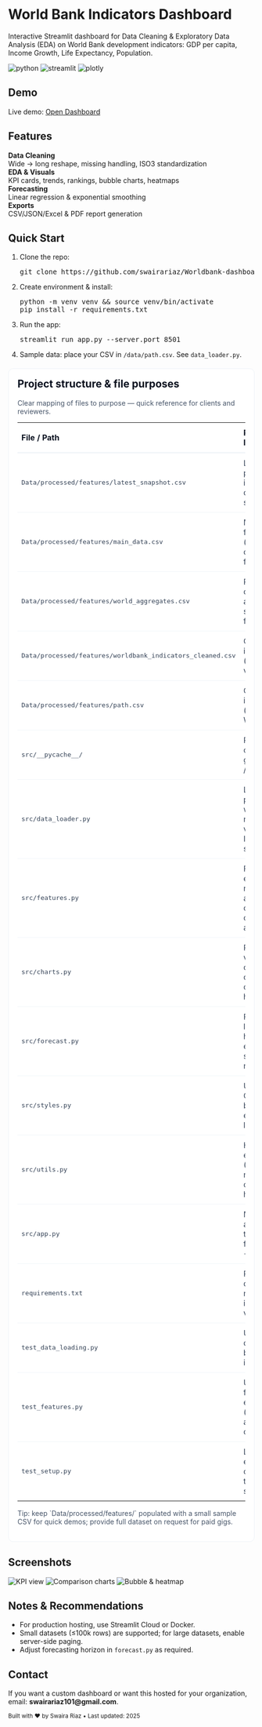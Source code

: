 
  <h1>World Bank Indicators Dashboard</h1>
  <p class="lead">Interactive Streamlit dashboard for Data Cleaning & Exploratory Data Analysis (EDA) on World Bank development indicators: GDP per capita, Income Growth, Life Expectancy, Population.</p>

  <div class="badges">
    <img src="https://img.shields.io/badge/python-3.10-blue" alt="python"/>
    <img src="https://img.shields.io/badge/streamlit-1.0-orange" alt="streamlit"/>
    <img src="https://img.shields.io/badge/plotly-graph-green" alt="plotly"/>
  </div>

  <h2>Demo</h2>
  <p>Live demo: <a class="btn" href="https://www.youtube.com/watch?v=RqYpfMbiT-g" target="_blank" rel="noopener">Open Dashboard</a></p>

  <h2>Features</h2>
  <div class="kpis">
    <div class="card"><strong>Data Cleaning</strong><div>Wide → long reshape, missing handling, ISO3 standardization</div></div>
    <div class="card"><strong>EDA & Visuals</strong><div>KPI cards, trends, rankings, bubble charts, heatmaps</div></div>
    <div class="card"><strong>Forecasting</strong><div>Linear regression & exponential smoothing</div></div>
    <div class="card"><strong>Exports</strong><div>CSV/JSON/Excel & PDF report generation</div></div>
  </div>

  <h2>Quick Start</h2>
  <ol>
    <li>Clone the repo: <pre>git clone https://github.com/swairariaz/Worldbank-dashboard.git</pre></li>
    <li>Create environment & install: <pre>python -m venv venv && source venv/bin/activate
pip install -r requirements.txt</pre></li>
    <li>Run the app: <pre>streamlit run app.py --server.port 8501</pre></li>
    <li>Sample data: place your CSV in <code>/data/path.csv</code>. See <code>data_loader.py</code>.</li>
  </ol>

  <section id="project-structure" style="font-family:Inter,system-ui,-apple-system,Segoe UI,Roboto,Helvetica,Arial;max-width:980px;margin:20px auto;padding:18px;background:#fff;border-radius:10px;border:1px solid #eef2f7;">
  <h2 style="margin-top:0;color:#0b1220;">Project structure & file purposes</h2>
  <p style="color:#475569;margin-top:4px;">Clear mapping of files to purpose — quick reference for clients and reviewers.</p>

  <table style="width:100%;border-collapse:collapse;margin-top:12px;">
    <colgroup><col style="width:39%"><col style="width:61%"></colgroup>
    <thead>
      <tr style="text-align:left;border-bottom:2px solid #eef2f7;">
        <th style="padding:10px 8px;color:#0b1220;">File / Path</th>
        <th style="padding:10px 8px;color:#0b1220;">Purpose (one line)</th>
      </tr>
    </thead>
    <tbody style="color:#334155;">
      <tr style="border-bottom:1px solid #f1f5f9;">
        <td style="padding:10px 8px;font-family:monospace;">Data/processed/features/latest_snapshot.csv</td>
        <td style="padding:10px 8px;">Latest snapshot of processed indicators used for quick demo and small queries.</td>
      </tr>
      <tr style="border-bottom:1px solid #f1f5f9;">
        <td style="padding:10px 8px;font-family:monospace;">Data/processed/features/main_data.csv</td>
        <td style="padding:10px 8px;">Master long-format dataset (merged, cleaned, canonical source for analysis).</td>
      </tr>
      <tr style="border-bottom:1px solid #f1f5f9;">
        <td style="padding:10px 8px;font-family:monospace;">Data/processed/features/world_aggregates.csv</td>
        <td style="padding:10px 8px;">Precomputed country/region aggregates & summary metrics for fast rendering.</td>
      </tr>
      <tr style="border-bottom:1px solid #f1f5f9;">
        <td style="padding:10px 8px;font-family:monospace;">Data/processed/features/worldbank_indicators_cleaned.csv</td>
        <td style="padding:10px 8px;">Cleaned raw indicators (standardized and validated).</td>
      </tr>
      <tr style="border-bottom:1px solid #f1f5f9;">
        <td style="padding:10px 8px;font-family:monospace;">Data/processed/features/path.csv</td>
        <td style="padding:10px 8px;">Config paths / raw indicators (originally from World Bank).</td>
      </tr>
      <tr style="border-bottom:1px solid #f1f5f9;">
        <td style="padding:10px 8px;font-family:monospace;">src/__pycache__/</td>
        <td style="padding:10px 8px;">Python bytecode cache (auto-generated; ignore / not committed).</td>
      </tr>
      <tr style="border-bottom:1px solid #f1f5f9;">
        <td style="padding:10px 8px;font-family:monospace;">src/data_loader.py</td>
        <td style="padding:10px 8px;">Load & clean pipeline: wide→long reshape, missing-value strategy, ISO3 standardization.</td>
      </tr>
      <tr style="border-bottom:1px solid #f1f5f9;">
        <td style="padding:10px 8px;font-family:monospace;">src/features.py</td>
        <td style="padding:10px 8px;">Feature engineering: rankings, rolling averages, year-over-year changes, aggregates.</td>
      </tr>
      <tr style="border-bottom:1px solid #f1f5f9;">
        <td style="padding:10px 8px;font-family:monospace;">src/charts.py</td>
        <td style="padding:10px 8px;">Plotly visualizations: KPI cards, line/bar charts, bubble chart, correlation heatmap.</td>
      </tr>
      <tr style="border-bottom:1px solid #f1f5f9;">
        <td style="padding:10px 8px;font-family:monospace;">src/forecast.py</td>
        <td style="padding:10px 8px;">Forecasting logic: linear regression helpers and exponential smoothing routines.</td>
      </tr>
      <tr style="border-bottom:1px solid #f1f5f9;">
        <td style="padding:10px 8px;font-family:monospace;">src/styles.py</td>
        <td style="padding:10px 8px;">UI theming & small CSS tweaks used by Streamlit to ensure a polished look.</td>
      </tr>
      <tr style="border-bottom:1px solid #f1f5f9;">
        <td style="padding:10px 8px;font-family:monospace;">src/utils.py</td>
        <td style="padding:10px 8px;">Helper utilities: exports (CSV/JSON/Excel), report generation, common IO helpers.</td>
      </tr>
      <tr style="border-bottom:1px solid #f1f5f9;">
        <td style="padding:10px 8px;font-family:monospace;">src/app.py</td>
        <td style="padding:10px 8px;">Main Streamlit application wiring together loader → features → charts → UI components.</td>
      </tr>
      <tr style="border-bottom:1px solid #f1f5f9;">
        <td style="padding:10px 8px;font-family:monospace;">requirements.txt</td>
        <td style="padding:10px 8px;">Pinned Python dependencies for reproducible installs (use with a venv).</td>
      </tr>
      <tr style="border-bottom:1px solid #f1f5f9;">
        <td style="padding:10px 8px;font-family:monospace;">test_data_loading.py</td>
        <td style="padding:10px 8px;">Unit tests verifying data loader behavior and basic integrity checks.</td>
      </tr>
      <tr style="border-bottom:1px solid #f1f5f9;">
        <td style="padding:10px 8px;font-family:monospace;">test_features.py</td>
        <td style="padding:10px 8px;">Unit tests for feature engineering (ranks, rolling averages, YoY calculations).</td>
      </tr>
      <tr>
        <td style="padding:10px 8px;font-family:monospace;">test_setup.py</td>
        <td style="padding:10px 8px;">Lightweight environment checks & smoke tests (CI-friendly sanity checks).</td>
      </tr>
    </tbody>
  </table>

  <p style="margin-top:14px;color:#475569;">Tip: keep `Data/processed/features/` populated with a small sample CSV for quick demos; provide full dataset on request for paid gigs.</p>
</section>


  <h2>Screenshots</h2>
  <div class="screens">
    <img src="screenshot_kpis.png" alt="KPI view">
    <img src="screenshot_compare.png" alt="Comparison charts">
    <img src="screenshot_bubble.png" alt="Bubble & heatmap">
  </div>

  <h2>Notes & Recommendations</h2>
  <ul>
    <li>For production hosting, use Streamlit Cloud or Docker.</li>
    <li>Small datasets (≤100k rows) are supported; for large datasets, enable server-side paging.</li>
    <li>Adjust forecasting horizon in <code>forecast.py</code> as required.</li>
  </ul>

  <h2>Contact</h2>
  <p>If you want a custom dashboard or want this hosted for your organization, email: <strong>swairariaz101@gmail.com</strong>.</p>

  <footer>
    <small>Built with ❤️ by Swaira Riaz • Last updated: 2025</small>
  </footer>
</body>
</html>
